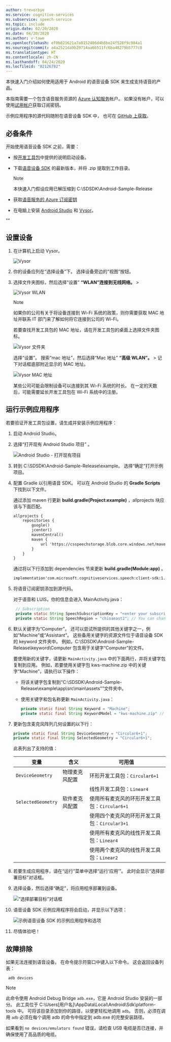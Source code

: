 ```yaml
---
author: trevorbye
ms.service: cognitive-services
ms.subservice: speech-service
ms.topic: include
origin.date: 02/20/2020
ms.date: 04/20/2020
ms.author: v-tawe
ms.openlocfilehash: ef0b821621a7a0152486d4b8be24f528f9c984a1
ms.sourcegitcommit: a4a2521da9b29714aa6b511fc6ba48279b5777c8
ms.translationtype: HT
ms.contentlocale: zh-CN
ms.lasthandoff: 04/24/2020
ms.locfileid: "82126782"
---
```

本快速入门介绍如何使用适用于 Android 的语音设备 SDK 来生成支持语音的产品。

本指南需要一个包含语音服务资源的 [Azure 认知服务](../get-started.md)帐户。 如果没有帐户，可以使用[试用帐户](https://wd.azure.cn/pricing/1rmb-trial/)获取订阅密钥。

示例应用程序的源代码随附在语音设备 SDK 中， 也可在 [GitHub 上获取](https://github.com/Azure-Samples/Cognitive-Services-Speech-Devices-SDK)。

## <a name="prerequisites"></a>必备条件

开始使用语音设备 SDK 之前，需要：

- 按[开发工具包](../get-speech-devices-sdk.md)中提供的说明启动设备。

- 下载[语音设备 SDK](https://aka.ms/sdsdk-download) 的最新版本，并将 .zip 提取到工作目录。

  > [!NOTE]
  > 本快速入门假设应用已解压缩到 C:\SDSDK\Android-Sample-Release

- 获取[语音服务的 Azure 订阅密钥](../get-started.md)

- 在电脑上安装 [Android Studio](https://developer.android.com/studio/) 和 [Vysor](https://vysor.io/download/)。

<!-- - If you plan to use the Conversation Transcription you must use a [circular microphone device](../get-speech-devices-sdk.md) and this feature is currently only available for "en-US" and "zh-CN" in regions, "chinaeast2". You must have a speech key in one of those regions to use Conversation Transcription. -->

<!-- - If you plan to use the Speech service to identify intents (or actions) from user utterances, you'll need a [Language Understanding Service (LUIS)](https://docs.azure.cn/cognitive-services/luis/azureibizasubscription) subscription. To learn more about LUIS and intent recognition, see [Recognize speech intents with LUIS, C#](https://docs.azure.cn/cognitive-services/speech-service/how-to-recognize-intents-from-speech-csharp). -->

  <!-- You can [create a simple LUIS model](https://docs.azure.cn/cognitive-services/luis/) or use the sample LUIS model, LUIS-example.json. The sample LUIS model is available from the [Speech Devices SDK download site](https://aka.ms/sdsdk-luis). To upload your model's JSON file to the [LUIS portal](https://www.luis.ai/home), select **Import new app**, and then select the JSON file. -->
""
## <a name="set-up-the-device"></a>设置设备

1. 在计算机上启动 Vysor。

   ![Vysor](../media/speech-devices-sdk/qsg-3.png)

1. 你的设备应列在“选择设备”下。  选择设备旁边的“视图”按钮。 

1. 选择文件夹图标，然后选择“设置” **“WLAN”连接到无线网络。**  >  

   ![Vysor WLAN](../media/speech-devices-sdk/qsg-4.png)

   > [!NOTE]
   > 如果你的公司有关于将设备连接到 Wi-Fi 系统的政策，则你需要获取 MAC 地址并联系 IT 部门来了解如何将它连接到公司的 Wi-Fi。
   >
   > 若要查找开发工具包的 MAC 地址，请在开发工具包的桌面上选择文件夹图标。
   >
   > ![Vysor 文件夹](../media/speech-devices-sdk/qsg-10.png)
   >
   > 选择“设置”。  搜索“mac 地址”，然后选择“Mac 地址” **“高级 WLAN”。**  >   记下对话框底部附近显示的 MAC 地址。
   >
   > ![Vysor MAC 地址](../media/speech-devices-sdk/qsg-11.png)
   >
   > 某些公司可能会限制设备可以连接到其 Wi-Fi 系统的时长。 在一定的天数后，可能需要延长开发工具包在 Wi-Fi 系统中的注册。

## <a name="run-the-sample-application"></a>运行示例应用程序

若要验证开发工具包设置，请生成并安装示例应用程序：

1. 启动 Android Studio。

1. 选择“打开现有 Android Studio 项目”  。

   ![Android Studio - 打开现有项目](../media/speech-devices-sdk/qsg-5.png)

1. 转到 C:\SDSDK\Android-Sample-Release\example。 选择“确定”打开示例项目。 

1. 配置 Gradle 以引用语音 SDK。 可以在 Android Studio 的 **Gradle Scripts** 下找到以下文件。

    通过添加 maven 行更新 **build.gradle(Project:example)** ，allprojects 块应该与下面匹配。

    ```xml
    allprojects {
        repositories {
            google()
            jcenter()
            mavenCentral()
            maven {
                url 'https://csspeechstorage.blob.core.windows.net/maven/'
            }
        }
    }
    ```

    通过将以下行添加到 dependencies 节来更新 **build.gradle(Module:app)** 。 

    ```xml
    implementation'com.microsoft.cognitiveservices.speech:client-sdk:1.11.0'
    ```

1. 将语音订阅密钥添加到源代码。

   对于语音和 LUIS，你的信息会进入 MainActivity.java：

   ```java
    // Subscription
    private static String SpeechSubscriptionKey = "<enter your subscription info here>";
    private static String SpeechRegion = "chinaeast2"; // You can change this if your speech region is different.
   ```

1. 默认关键字为“Computer”。 还可以尝试所提供的其他关键字之一，例如“Machine”或“Assistant”。 这些备用关键字的资源文件位于语音设备 SDK 的 keyword 文件夹中。 例如，C:\SDSDK\Android-Sample-Release\keyword\Computer 包含用于关键字“Computer”的文件。

   <!-- > [!TIP]
   > You can also [create a custom keyword](../speech-devices-sdk-create-kws.md). -->

   要使用新的关键字，请更新 `MainActivity.java` 中的下面两行，并将关键字包复制到应用。 例如，若要使用关键字包 kws-machine.zip 中的关键字“Machine”，请执行以下操作：

   - 将该关键字包复制到“C:\SDSDK\Android-Sample-Release\example\app\src\main\assets\"”文件夹中。
   - 使用关键字和包名称更新 `MainActivity.java`：

     ```java
     private static final String Keyword = "Machine";
     private static final String KeywordModel = "kws-machine.zip" // set your own keyword package name.
     ```

1. 更新包含麦克风阵列几何设置的以下行：

   ```java
   private static final String DeviceGeometry = "Circular6+1";
   private static final String SelectedGeometry = "Circular6+1";
   ```

   此表列出了支持的值：

   | 变量 | 含义 | 可用值 |
   | -------- | ------- | ---------------- |
   | `DeviceGeometry` | 物理麦克风配置 | 环形开发工具包：`Circular6+1` |
   |          |         | 线性开发工具包：`Linear4` |
   | `SelectedGeometry` | 软件麦克风配置 | 使用所有麦克风的环形开发工具包：`Circular6+1` |
   |          |         | 使用四个麦克风的环形开发工具包：`Circular3+1` |
   |          |         | 使用所有麦克风的线性开发工具包：`Linear4` |
   |          |         | 使用两个麦克风的线性开发工具包：`Linear2` |

1. 若要生成应用程序，请在“运行”菜单中选择“运行‘应用’”。   此时会显示“选择部署目标”对话框。 

1. 选择设备，然后选择“确定”，将应用程序部署到设备。 

   ![“选择部署目标”对话框](../media/speech-devices-sdk/qsg-7.png)

1. 语音设备 SDK 示例应用程序将会启动，并显示以下选项：

   ![示例语音设备 SDK 的示例应用程序和选项](../media/speech-devices-sdk/qsg-8.png)

   <!-- 1. Try the new Conversation Transcription demo. Start transcribing with 'Start Session'. By default everyone is a guest. However, if you have participant's voice signatures they can be put into a file `/video/participants.properties` on the device. To generate the voice signature, look at [Transcribe conversations (SDK)](../how-to-use-conversation-transcription-service.md). -->

   <!-- ![Demo Conversation Transcription application](../media/speech-devices-sdk/qsg-15.png) -->

1. 尽情体验吧！

## <a name="troubleshooting"></a>故障排除

如果无法连接到语音设备。 在命令提示符窗口中键入以下命令。 这会返回设备列表：

```powershell
 adb devices
```

> [!NOTE]
> 此命令使用 Android Debug Bridge `adb.exe`，它是 Android Studio 安装的一部分。 此工具位于 C:\Users\[用户名]\AppData\Local\Android\Sdk\platform-tools 中。 可将该目录添加到你的路径，以便更轻松地调用 `adb`。 否则，必须在调用 `adb` 必须在每个调用 adb 的命令中指定到 adb.exe 的完整安装路径。
>
> 如果看到 `no devices/emulators found` 错误，请检查 USB 电缆是否已连接，并确保使用了高品质的电缆。
